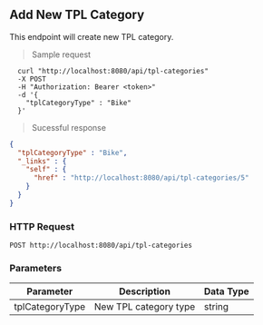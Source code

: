 ## Add New TPL Category
This endpoint will create new TPL category.

> Sample request

```shell
  curl "http://localhost:8080/api/tpl-categories"
  -X POST
  -H "Authorization: Bearer <token>"
  -d '{
    "tplCategoryType" : "Bike"
  }'
```

> Sucessful response

```json
{
  "tplCategoryType" : "Bike",
  "_links" : {
    "self" : {
      "href" : "http://localhost:8080/api/tpl-categories/5"
    }
  }
}
```

### HTTP Request

`POST http://localhost:8080/api/tpl-categories`

###  Parameters

Parameter | Description | Data Type
--------- | ----------- | ---------
tplCategoryType | New TPL category type | string
